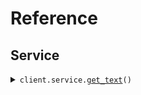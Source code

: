 # Reference
## Service
<details><summary><code>client.service.<a href="src/seed/service/client.py">get_text</a>()</code></summary>
<dl>
<dd>

#### 🔌 Usage

<dl>
<dd>

<dl>
<dd>

```python
from seed.client import SeedPlainText

client = SeedPlainText(
    base_url="https://yourhost.com/path/to/api",
)
client.service.get_text()

```
</dd>
</dl>
</dd>
</dl>

#### ⚙️ Parameters

<dl>
<dd>

<dl>
<dd>

**request_options:** `typing.Optional[RequestOptions]` — Request-specific configuration.
    
</dd>
</dl>
</dd>
</dl>


</dd>
</dl>
</details>

